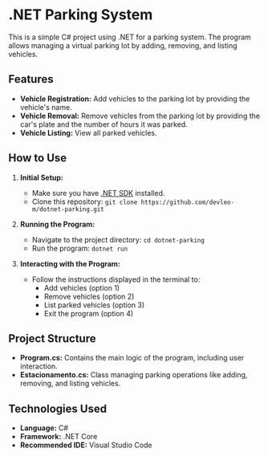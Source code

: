 # .NET Parking System

This is a simple C# project using .NET for a parking system. The program allows managing a virtual parking lot by adding, removing, and listing vehicles.

## Features

- **Vehicle Registration:** Add vehicles to the parking lot by providing the vehicle's name.
- **Vehicle Removal:** Remove vehicles from the parking lot by providing the car's plate and the number of hours it was parked.
- **Vehicle Listing:** View all parked vehicles.

## How to Use

1. **Initial Setup:**
   - Make sure you have [.NET SDK](https://dotnet.microsoft.com/download) installed.
   - Clone this repository: `git clone https://github.com/devleo-m/dotnet-parking.git`

2. **Running the Program:**
   - Navigate to the project directory: `cd dotnet-parking`
   - Run the program: `dotnet run`

3. **Interacting with the Program:**
   - Follow the instructions displayed in the terminal to:
     - Add vehicles (option 1)
     - Remove vehicles (option 2)
     - List parked vehicles (option 3)
     - Exit the program (option 4)

## Project Structure

- **Program.cs:** Contains the main logic of the program, including user interaction.
- **Estacionamento.cs:** Class managing parking operations like adding, removing, and listing vehicles.

## Technologies Used

- **Language:** C#
- **Framework:** .NET Core
- **Recommended IDE:** Visual Studio Code

